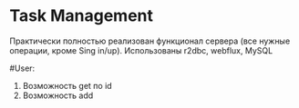 # Task Management

Практически полностью реализован функционал сервера (все нужные операции, кроме Sing in/up). Использованы r2dbc, webflux, MySQL

#User:
1. Возможность get по id
2. Возможность add


